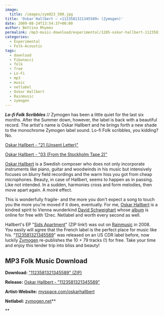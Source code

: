 ```yaml
---
image:
  title: /images/zym023_500.jpg
title: 'Oskar Hallbert – »1123581321345589« (Zymogen)'
date: 2009-08-24T13:54:37+00:00
author: Bettina Rhymes
permalink: /mp3-music-download/experimental/1285-oskar-hallbert-1123581321345589-zymogen
categories:
  - Experimental
  - Folk-Acoustic
tags:
  - download
  - Fibonacci
  - folk
  - free
  - Lo-Fi
  - mp3
  - music
  - netlabel
  - Oskar Hallbert
  - Rainmusic
  - zymogen
---
```

***Lo-fi Folk Scribbles*** // Zymogen has been a little quiet for the last six months. After the Summer down, however, the label is back with a beautiful record. The artist's name is Oskar Hallbert and he brings forth a new shade to the monochrome Zymogen label sound. Lo-fi Folk scribbles, you kidding? No.

[Oskar Hallbert - "21 (Unsent Letter)"](http://grandmasterrobo.sonicsquirrel.net/zymogen/zym023/zym023_oskar_hallbert_21_(unsent_letter).mp3)
  
[Oskar Hallbert - "03 (From the Stockholm Tape 2)"](http://grandmasterrobo.sonicsquirrel.net/zymogen/zym023/zym023_oskar_hallbert_03_(from_the_Stockholm_tape_2).mp3)
  
<!--more-->

<!--adsense-->

<a href="http://www.myspace.com/oskarhallbert" target="_blank">Oskar Hallbert</a> is a Swedish composer who does not only incorporate instruments like piano, guitar and woodwinds in his music but intensively focuses on blurry field recordings and the warm hiss you got from cheap microphones. Beauty, in case of Hallbert, seems to happen as in passing. Like not intended. In a sudden, harmonies cross and form melodies, then move apart again. A moiré effect.

This is wonderfully fragile- and the more you don't expect a song to touch you the more you're moved if it does, eventually. For me, <a href="http://www.myspace.com/oskarhallbert" target="_blank">Oskar Hallbert</a> is a kindred spirit to Vienna wunderkind <a href="http://www.myspace.com/essenlassen" target="_blank">David Schweighart</a> whose <a href="http://www.archive.org/details/12rec.046" target="_blank">album</a> is online for free with 12rec. Netlabel and worth every second as well.

Hallbert's EP "[Sids Apartment](http://rainmusic.free.fr/zip/rm17-Sids%20Appartment.zip)" (ZIP link!) was out on <a href="http://rainmusic.free.fr/" target="_blank">Rainmusic</a> in 2008. You easily will agree that the French label is the perfect place for music like his. "<a href="http://www.zymogen.net/releases/zym023/" target="_blank">1123581321345589</a>" was released on an US CDR label before, now luckily [Zymogen](http://www.zymogen.net/) re-publishes the 10 + 79 tracks (!) for free. Take your time and enjoy this tender trip into bliss and beauty!

## MP3 Folk Music Download

**Download:** ["1123581321345589" (ZIP)](http://www.zymogen.net/releases/zym023/zym023_oskar_hallbert_1123581321345589_mp3.zip)
  
**Release:** <a href="http://www.zymogen.net/releases/zym023/" target="_blank">Oskar Hallbert - "1123581321345589"</a>
  
**Artist-Website:** <a href="http://www.myspace.com/oskarhallbert" target="_blank">myspace.com/oskarhallbert</a>
  
**Netlabel:** <a href="http://www.zymogen.net/" target="_blank">zymogen.net</a>**
  
**